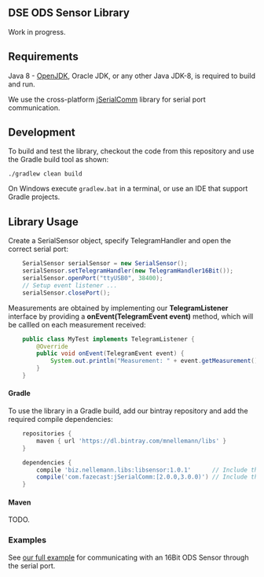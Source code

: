 DSE ODS Sensor Library
----------------------

Work in progress.


## Requirements

Java 8 - [OpenJDK](https://adoptopenjdk.net/), Oracle JDK, or any other Java JDK-8, is required to build and run.

We use the cross-platform [jSerialComm](https://fazecast.github.io/jSerialComm/) library for serial port communication.

## Development

To build and test the library, checkout the code from this repository and use the Gradle build tool as shown:

    ./gradlew clean build

On Windows execute ```gradlew.bat``` in a terminal, or use an IDE that support Gradle projects.


## Library Usage

Create a SerialSensor object, specify TelegramHandler and open the correct serial port:

```java
    SerialSensor serialSensor = new SerialSensor();
    serialSensor.setTelegramHandler(new TelegramHandler16Bit());
    serialSensor.openPort("ttyUSB0", 38400);
    // Setup event listener ...
    serialSensor.closePort();
```

Measurements are obtained by implementing our **TelegramListener** interface by providing a **onEvent(TelegramEvent event)** method, which will be callled on each measurement received:

```java
    public class MyTest implements TelegramListener {
        @Override
        public void onEvent(TelegramEvent event) {
            System.out.println("Measurement: " + event.getMeasurement());
        }
    }
```

#### Gradle

To use the library in a Gradle build, add our bintray repository and add the required compile dependencies:


```groovy
    repositories {
        maven { url 'https://dl.bintray.com/mnellemann/libs' }
    }

    dependencies {
        compile 'biz.nellemann.libs:libsensor:1.0.1'      // Include the DSE library
        compile('com.fazecast:jSerialComm:[2.0.0,3.0.0)') // Include the jSerialComm library
    }
```


#### Maven

TODO.


### Examples

See [our full example](https://bitbucket.org/nellemann_biz/libsensor/src/master/src/main/java/biz/nellemann/libsensor/SerialDemo.java) for communicating with an 16Bit ODS Sensor through the serial port.
